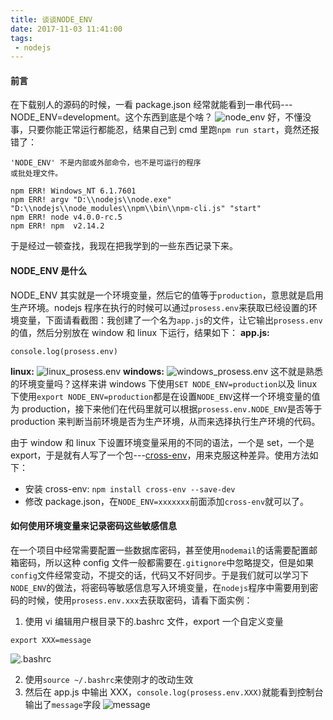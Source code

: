 ```yaml
---
title: 谈谈NODE_ENV
date: 2017-11-03 11:41:00
tags:
 - nodejs
---
```


#### 前言

在下载别人的源码的时候，一看 package.json 经常就能看到一串代码---NODE_ENV=development。这个东西到底是个啥？
![node_env](http://ouizhbgin.bkt.clouddn.com/blog/2017/11/03/node_env_package_json.png)
好，不懂没事，只要你能正常运行都能忍，结果自己到 cmd 里跑`npm run start`，竟然还报错了：

```
'NODE_ENV' 不是内部或外部命令，也不是可运行的程序
或批处理文件。

npm ERR! Windows_NT 6.1.7601
npm ERR! argv "D:\\nodejs\\node.exe" "D:\\nodejs\\node_modules\\npm\\bin\\npm-cli.js" "start"
npm ERR! node v4.0.0-rc.5
npm ERR! npm  v2.14.2
```

于是经过一顿查找，我现在把我学到的一些东西记录下来。

#### NODE_ENV 是什么

NODE_ENV 其实就是一个环境变量，然后它的值等于`production`，意思就是启用生产环境。nodejs 程序在执行的时候可以通过`prosess.env`来获取已经设置的环境变量，下面请看截图：我创建了一个名为`app.js`的文件，让它输出`prosess.env`的值，然后分别放在 window 和 linux 下运行，结果如下：
**app.js:**

```
console.log(prosess.env)
```

**linux:**
![linux_prosess.env](http://ouizhbgin.bkt.clouddn.com/blog/2017/11/03/linux_prosess_env.png)
**windows:**
![windows_prosess.env](http://ouizhbgin.bkt.clouddn.com/blog/2017/11/03/windows_prosess_env.png)
这不就是熟悉的环境变量吗？这样来讲 windows 下使用`SET NODE_ENV=production`以及 linux 下使用`export NODE_ENV=production`都是在设置`NODE_ENV`这样一个环境变量的值为 production，接下来他们在代码里就可以根据`prosess.env.NODE_ENV`是否等于 production 来判断当前环境是否为生产环境，从而来选择执行生产环境的代码。

由于 window 和 linux 下设置环境变量采用的不同的语法，一个是 set，一个是 export，于是就有人写了一个包---[cross-env](https://www.npmjs.com/package/cross-env)，用来克服这种差异。使用方法如下：

* 安装 cross-env: `npm install cross-env --save-dev`
* 修改 package.json，在`NODE_ENV=xxxxxxx`前面添加`cross-env`就可以了。

#### **如何使用环境变量来记录密码这些敏感信息**

在一个项目中经常需要配置一些数据库密码，甚至使用`nodemail`的话需要配置邮箱密码，所以这种 config 文件一般都需要在`.gitignore`中忽略提交，但是如果`config`文件经常变动，不提交的话，代码又不好同步。于是我们就可以学习下`NODE_ENV`的做法，将密码等敏感信息写入环境变量，在`nodejs`程序中需要用到密码的时候，使用`prosess.env.xxx`去获取密码，请看下面实例：

1.  使用 vi 编辑用户根目录下的.bashrc 文件，export 一个自定义变量

```
export XXX=message
```

![.bashrc](http://ouizhbgin.bkt.clouddn.com/blog/2017/11/03/bashrc.png)

2.  使用`source ~/.bashrc`来使刚才的改动生效
3.  然后在 app.js 中输出 XXX，`console.log(prosess.env.XXX)`就能看到控制台输出了`message`字段
    ![message](http://ouizhbgin.bkt.clouddn.com/blog/2017/11/03/root_message.png)
